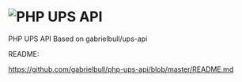 # ![PHP UPS API](https://rawgit.com/gabrielbull/php-ups-api/develop/php-ups-api-logo.svg "PHP UPS API") 

PHP UPS API Based on gabrielbull/ups-api

README:

https://github.com/gabrielbull/php-ups-api/blob/master/README.md
